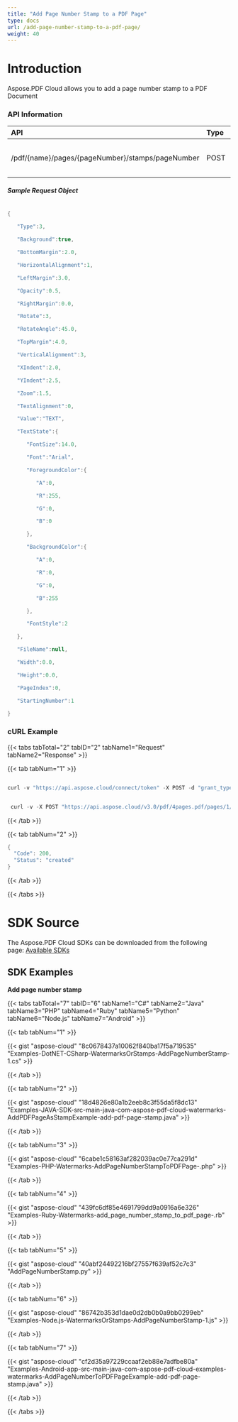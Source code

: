```yaml
---
title: "Add Page Number Stamp to a PDF Page"
type: docs
url: /add-page-number-stamp-to-a-pdf-page/
weight: 40
---
```


# **Introduction**
Aspose.PDF Cloud allows you to add a page number stamp to a PDF Document
### **API Information**

|**API**|**Type**|**Description**|**Swagger Link**|
| :- | :- | :- | :- |
|/pdf/{name}/pages/{pageNumber}/stamps/pageNumber|POST|Add Text Stamp to a PDF Document|[PostDocumentPageNumberStamps](https://apireference.aspose.cloud/pdf/#!/Stamps/PostDocumentPageNumberStamps)|
##### **Sample Request Object**
```java

{

   "Type":3,

   "Background":true,

   "BottomMargin":2.0,

   "HorizontalAlignment":1,

   "LeftMargin":3.0,

   "Opacity":0.5,

   "RightMargin":0.0,

   "Rotate":3,

   "RotateAngle":45.0,

   "TopMargin":4.0,

   "VerticalAlignment":3,

   "XIndent":2.0,

   "YIndent":2.5,

   "Zoom":1.5,

   "TextAlignment":0,

   "Value":"TEXT",

   "TextState":{

      "FontSize":14.0,

      "Font":"Arial",

      "ForegroundColor":{

         "A":0,

         "R":255,

         "G":0,

         "B":0

      },

      "BackgroundColor":{

         "A":0,

         "R":0,

         "G":0,

         "B":255

      },

      "FontStyle":2

   },

   "FileName":null,

   "Width":0.0,

   "Height":0.0,

   "PageIndex":0,

   "StartingNumber":1

}

```
### **cURL Example**
{{< tabs tabTotal="2" tabID="2" tabName1="Request" tabName2="Response" >}}

{{< tab tabNum="1" >}}

```java

curl -v "https://api.aspose.cloud/connect/token" -X POST -d "grant_type=client_credentials&client_id=<CLIENT_SID>&client_secret=<CLIENT_KEY>" -H "Content-Type: application/x-www-form-urlencoded" -H "Accept: application/json"

```

```java

 curl -v -X POST "https://api.aspose.cloud/v3.0/pdf/4pages.pdf/pages/1/stamps/text" -H "Content-Type:application/json" -H "Authorization: Bearer GHQLuEDqrgTLMvVWSTDC9b5jePnW5dehYIyFGjTjpciGCl_ijq9udb4bC580EEhz2OmIAW9bHH_2WbBR5T-CW77TilH9I7L9FRrzPaa4Ycsjp5B-9w4BTUx2443Ikfn758dzrINi6e5_pBJepPEo-lsYcRlqfiuglXQy12w88WFhHHiF3ZRMumCed4AWJzOtcG6CO9mCkntm776Z3IvYpLwPD4ZAwO4sD2yxOzORX4D-7LMs-igmKCepKraoCpwA9LnJmhvcZiz0XL9PRLc0y-wZOZyA10ioVKss1h8MRn3t4pYpQ8WChFbUu5COwOGpiCTqY-F4JDW9VPPw_zct3VZEXNckmTb7kJfmCdq9y8gviPAIVVvk9Xw3S1xWK4qot6Eq4j7Z6X8JdlQfpIqUnVW528FZ6wqfo7szSBidTNuTBsgA" -d "[{'Type': 0, 'Background': true, 'BottomMargin': 2.0, 'HorizontalAlignment': 1, 'LeftMargin': 3.0, 'Opacity': 0.5, 'RightMargin': 0.0, 'Rotate': 3, 'RotateAngle': 45.0, 'TopMargin': 4.0, 'VerticalAlignment': 3, 'XIndent': 2.0, 'YIndent': 2.5, 'Zoom': 1.5, 'TextAlignment': 0, 'Value': 'TEXT', 'TextState': {'FontSize': 14.0, 'Font': 'Arial', 'ForegroundColor': {'A': 0, 'R': 255, 'G': 0, 'B': 0 }, 'BackgroundColor': {'A': 0, 'R': 0, 'G': 0, 'B': 255 }, 'FontStyle': 2 }, 'FileName': null, 'Width': 0.0, 'Height': 0.0, 'PageIndex': 0, 'StartingNumber': 0 }]" 

```

{{< /tab >}}

{{< tab tabNum="2" >}}

```java
{  
  "Code": 200,
  "Status": "created"
}
```

{{< /tab >}}

{{< /tabs >}}
# **SDK Source**
The Aspose.PDF Cloud SDKs can be downloaded from the following page: [Available SDKs](/pdf/available-sdks/)
## **SDK Examples**
**Add page number stamp**

{{< tabs tabTotal="7" tabID="6" tabName1="C#" tabName2="Java" tabName3="PHP" tabName4="Ruby" tabName5="Python" tabName6="Node.js" tabName7="Android" >}}

{{< tab tabNum="1" >}}

{{< gist "aspose-cloud" "8c0678437a10062f840ba17f5a719535" "Examples-DotNET-CSharp-WatermarksOrStamps-AddPageNumberStamp-1.cs" >}}

{{< /tab >}}

{{< tab tabNum="2" >}}

{{< gist "aspose-cloud" "18d4826e80a1b2eeb8c3f55da5f8dc13" "Examples-JAVA-SDK-src-main-java-com-aspose-pdf-cloud-watermarks-AddPDFPageAsStampExample-add-pdf-page-stamp.java" >}}

{{< /tab >}}

{{< tab tabNum="3" >}}

{{< gist "aspose-cloud" "6cabe1c58163af282039ac0e77ca291d" "Examples-PHP-Watermarks-AddPageNumberStampToPDFPage-.php" >}}

{{< /tab >}}

{{< tab tabNum="4" >}}

{{< gist "aspose-cloud" "439fc6df85e4691799dd9a0916a6e326" "Examples-Ruby-Watermarks-add_page_number_stamp_to_pdf_page-.rb" >}}

{{< /tab >}}

{{< tab tabNum="5" >}}

{{< gist "aspose-cloud" "40abf24492216bf27557f639af52c7c3" "AddPageNumberStamp.py" >}}

{{< /tab >}}

{{< tab tabNum="6" >}}

{{< gist "aspose-cloud" "86742b353d1dae0d2db0b0a9bb0299eb" "Examples-Node.js-WatermarksOrStamps-AddPageNumberStamp-1.js" >}}

{{< /tab >}}

{{< tab tabNum="7" >}}

{{< gist "aspose-cloud" "cf2d35a97229ccaaf2eb88e7adfbe80a" "Examples-Android-app-src-main-java-com-aspose-pdf-cloud-examples-watermarks-AddPageNumberToPDFPageExample-add-pdf-page-stamp.java" >}}

{{< /tab >}}

{{< /tabs >}}
